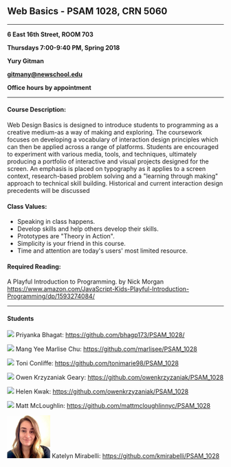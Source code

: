 
## Web Basics - PSAM 1028, CRN 5060

---

**6 East 16th Street, ROOM 703**

**Thursdays 7:00-9:40 PM, Spring 2018**

**Yury Gitman**

**gitmany@newschool.edu**

**Office hours by appointment**

---


#### Course Description:
Web Design Basics is designed to introduce students to programming as a creative medium-as a way of making and exploring. The coursework focuses on developing a vocabulary of interaction design principles which can then be applied across a range of platforms. Students are encouraged to experiment with various media, tools, and techniques, ultimately producing a portfolio of interactive and visual projects designed for the screen. An emphasis is placed on typography as it applies to a screen context, research-based problem solving and a "learning through making" approach to technical skill building. Historical and current interaction design precedents will be discussed


#### Class Values:
* Speaking in class happens. 
* Develop skills and help others develop their skills.
* Prototypes are "Theory in Action".
* Simplicity is your friend in this course. 
* Time and attention are today's users' most limited resource.  


#### Required Reading:
A Playful Introduction to Programming.  by Nick Morgan
https://www.amazon.com/JavaScript-Kids-Playful-Introduction-Programming/dp/1593274084/

---


#### Students
<img src="https://wpexpert.com.au/wp-content/uploads/2013/03/404.png" width="100"> Priyanka Bhagat: https://github.com/bhagp173/PSAM_1028/



<img src="https://camo.githubusercontent.com/c113ca2344166b8ead2a328b25187225282deb20/68747470733a2f2f73636f6e74656e742e666e7963312d312e666e612e666263646e2e6e65742f762f7433312e302d382f31383037373037335f31303231323831353739353732393634375f383036363732343533333530333931323731355f6f2e6a70673f6f683d3935663965353531353666663763363266326133393334633562356365623863266f653d3541454133393335" width="100">  Mang Yee Marlise Chu:  https://github.com/marlisee/PSAM_1028



<img src="https://github.com/tonimarie98/PSAM_1028/blob/master/Screen%20Shot%202018-01-25%20at%209.09.09%20PM.png" width="100">  Toni Conliffe:  https://github.com/tonimarie98/PSAM_1028


<img src="https://github.com/owenkrzyzaniak/PSAM_1028/raw/master/Photo%20on%204-17-17%20at%201.58%20PM%20%233.jpg" width="100">  Owen Krzyzaniak Geary:  https://github.com/owenkrzyzaniak/PSAM_1028


<img src="https://camo.githubusercontent.com/781b3af34f6a554496733e12d08193480e7d7fd1/68747470733a2f2f6d656469612e67697068792e636f6d2f6d656469612f336b6e7a5436393473595669772f67697068792e676966" width="100">  Helen Kwak:  https://github.com/owenkrzyzaniak/PSAM_1028


<img src="https://wpexpert.com.au/wp-content/uploads/2013/03/404.png" width="100"> Matt McLoughlin: https://github.com/mattmcloughlinnyc/PSAM_1028


<img src="https://github.com/kmirabelli/PSAM_1028/raw/master/profile.jpg" width="100"> Katelyn Mirabelli: https://github.com/kmirabelli/PSAM_1028

